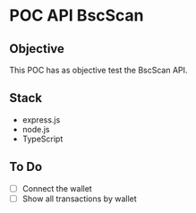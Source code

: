 # POC API BscScan

## Objective

This POC has as objective test the BscScan API.

## Stack

- express.js
- node.js
- TypeScript

## To Do

- [ ] Connect the wallet
- [ ] Show all transactions by wallet